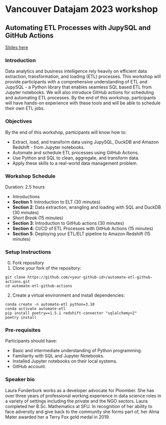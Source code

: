 # Vancouver Datajam 2023 workshop

## Automating ETL Processes with JupySQL and GitHub Actions

[Slides here](pipeline/etl/automating-etl-github.ipynb)

### Introduction

Data analytics and business intelligence rely heavily on efficient data extraction, transformation, and loading (ETL) processes. This workshop will provide participants with a comprehensive understanding of ETL and JupySQL - a Python library that enables seamless SQL based ETL from Jupyter notebooks. We will also introduce GitHub actions for scheduling and automating ETL processes. By the end of this workshop, participants will have hands-on experience with these tools and will be able to schedule their own ETL jobs.

### Objectives

By the end of this workshop, participants will know how to:

* Extract, load, and transform data using JupySQL, DuckDB and Amazon Redshift - from Jupyter notebooks.
* Automate and schedule ETL processes using GitHub Actions.
* Use Python and SQL to clean, aggregate, and transform data.
* Apply these skills to a real-world data management problem.

### Workshop Schedule

Duration: 2.5 hours

* Introductions
* **Section 1**: Introduction to ELT  (30 minutes)
* **Section 2**: Data extraction, wrangling and loading with SQL and DuckDB (30 minutes)
* *Short Break* (15 minutes)
* **Section 3**: Introduction to GitHub actions (30 minutes)
* **Section 4**: CI/CD of ETL Processes with GitHub Actions (15 minutes)
* **Section 5**: Deploying your ETL/ELT pipeline to Amazon Redshift  (15 minutes)

### Setup Instructions

0. Fork repository
1. Clone your fork of the repository: 

```
git clone https://github.com/<your-github-id>/automate-etl-github-actions.git
cd automate-etl-github-actions
```

2. Create a virtual environment and install dependencies:

```
conda create -n automate-etl python=3.10
conda activate automate-etl
pip install poetry==1.5.1 redshift-connector "sqlalchemy<2"
poetry install
```

### Pre-requisites

Participants should have:
* Basic and intermediate understanding of Python programming.
* Familiarity with SQL and Jupyter Notebooks.
* Installed Jupyter notebooks on their local systems.
* GitHub account.

### Speaker bio

Laura Funderburk works as a developer advocate for Ploomber. She has over three years of professional working experience in data science roles in a variety of settings including the private and the NGO sectors. Laura completed her B.Sc. Mathematics at SFU. In recognition of her ability to face adversity and give back to the community she forms part of, her Alma Mater awarded her a Terry Fox gold medal in 2019.
